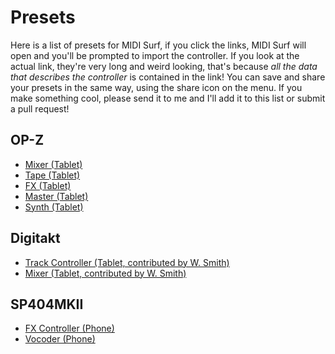 # Presets

Here is a list of presets for MIDI Surf, if you click the links, MIDI Surf
will open and you'll be prompted to import the controller. If you look at
the actual link, they're very long and weird looking, that's because _all
the data that describes the controller_ is contained in the link! You can
save and share your presets in the same way, using the share icon on the
menu. If you make something cool, please send it to me and I'll add it to
this list or submit a pull request!

## OP-Z

* [Mixer (Tablet)](https://midisurf.app/?page=H4sIAAAAAAAA%2F91YS27bMBC9i9ZemE6cj3eti2bRuAhitGgQZMHYjG2Ekgx92rRGztBdb9EuC%2FQ6PUkfJdmUVEmUEFGWDGSRx6HmzXtDmyNvjJltPawWxmhjzNm9j38eKHdZz1jQ9XT1jRmjwXNPbPIcm3PmiI0exTZjbHPftIyeQZ2Fa4xub7eBa%2FtLxuqnm7d0jud3kY3xmXKfTejTwBiRwWkvwisLuB%2BhK%2BbMmOVhZYil2ey9b94zB5CcAC6pZTEOtCUZL4kkuEPhQRJQEDwRpwBGvgBFFFiJUwCSIWBIAZRLMbO57cd8uWGcxx0Qezi9Zzy0c7ttwuYr38zYhti71ewREdejno%2BY5XP%2BjPj20YasHEgCkIdJQAEvEhTAyBegiAIrcQrAPCtTFBqsnFrUYQjt2csjSQDyMAkoYEaCAhj5AhRRYCVOAZjnZYpCg5eiJET2bOWxJAB5mAQU8CJBAYx8AYoosBKnAMyzMkWhwcopNde8BedyKAlAHiYBBdxIUAAjX4AiCqzEKQDzzExRpM28ZvPkhsCi8k6%2Bpq6LyJ59PJEEIA%2BTgAJGJCiAkS9AEQVW4hSAeT6mKOr28ZJRkWDPPp5KApCHSUABIxIUwMgXoIgCK3EKwDwfUxR1%2B%2FjKWSOwZxvPJAHIwySggA8JCmDkC1BEgZU4BWCejSmKum0cL21nnvHBvsOm7fMVJ9Dc7ePxR2GBjERNgXghTI6%2BwyPg0AupQjkQvqHO44XDviZ3BULL%2BzHxPVFgyg1pRa4E0c0XS7hcLZbeizV8sMxMFaV6mq%2BwXJMUo2YXmqSQcABNUsywXWiSQsIBNEkxHXehSQoJB9AkxdTdhSYpJBxAkxQjfReapJBwAE1SvC90oUkKCQfQJMXbSBeapJCgvUn422nJeYEqrVC%2BM8qylC8ZEMdiZ0NsCcour%2B7CWQuOlLadqvz604dsf%2FWLGb96%2FQNRTSvqF%2BNv9frFJ6Id9YvJsHr9x6KaVtQvhqbq9Yt621G%2FmCeq1y9%2BBmtH%2FeKqrV4%2FfpNrSf3iFqpe%2F5mophX1nyNSvf5zUU0r6u8jkqq%2FxMVsmya1Yj%2B4bgzbumacUZdN3GDlroelK4e5brSwfXbqUceb2tZCPg3K%2F9WVnz%2BmJuU8YxdCf3%2F8RiClbyfuZTLsdWMqvv9BQIeK8e4QjnH8FllHlaS%2BK0hfXJ7YHRzWPipBdk2yfyGwL9mpr%2FgmZf9EQIdscV6n2Drz5OP9TCGvhQe7PaAPq0tqKPpmuRLfXU1pIJo0FM7GNWsYaNJQOB%2FXrOFIk4bCGblmDceaNBTOyTVrGGrSUDgr16zhRJOGwnm5Zg2nmjQUzsw1azjTpKFwbq5Zw7kmDSRjeNYmgmi7qRu9qnXd1aTJy5rouq1Jk9c10XVfkyYvbKLrxiZNXtlE151NMi5tvOCHf3LfZPWEt5znf1GJsdqfLwAA)
* [Tape (Tablet)](https://midisurf.app/?page=H4sIAAAAAAAA%2F8VY0W6iQBT9lWaeTezYKq2PdeO%2BaGPsPrRp%2BjDiFUlHMAjddY3%2FvgcQB6luKUOYF8O5c7nnzAHuBXfM9r2F67D%2Bjs1pFuFgIeSGWswR6yf3L7F%2BZ9%2BKk8LAl5KCODEUSGMDX0Yrj7WYCJwN67%2B%2BZgtT%2F%2FeZ6PPLUMxx%2FnFlxz6EjGgs%2FnRYn3es1gG7HvD1AU0osMkLEekiZNuP0WpGAWAHaCk8jyRAxjFYcq4I3iA8KQIKXqAARr0EHSgQyVMAcqCUAuAyhe1LP8r58jMgytkSp0gxI5m6mWWNae5GqzNpWBv4IthQe%2Bh6hIRNKMIIKV4k5R5pWYWaDb0FSncLkHF83m1SBBSw5IQCGPUSdKBAJE8BeAOUUgBcpiga%2BoCapxmJUeX9HMowaE9pg9WGzOQNuMkr2vlCUuaf0Dgnceobhj7zdgdLTbnZA0x3CpSRfN5pUgUcsOOEAxgFE3TgQCTPAci7gCkH0GWOoptTmp8mJB6Vt3IivPboQ2KxYOYbsrICF1vt2J9HMvdwsIkU25mw369G5Dnhkh1LnG%2FKj36YOxtXiaRvu%2BEWflzDn7Ub2ktYpe5mtamvrfkhgnc0w%2B1pVrLx8v7EHAVnjnsqqV7dPYqyIfX%2Fe0hKqr%2BDNEPqbxDWU99TM1RRNqT%2BFmFN9arDKsqG1HcR1lRv8L7vIayp3uB9byGsp97CoSn1dwhrqjd4398jrKleTXJF2ZB6fo14QT4GOVKOZxcn9kO0WFBw9UTOCi8mNQ3sahdw5DrLUN8DhAsWHDdVUn61K1iP%2FBpGNl49jcnXn9nde2gzJb%2BGoY1DY%2FJrmNrqjw1F2ZT8GsZ2tU%2BFeuTrz%2B2eyc6jP7h7JjuP%2FuTumew850b3N%2FVb1b52atIfs2jqN9l7uP7gtUw2H64%2Fea1qX2w16T8zepNX1%2Fgnn%2FhLrInt%2FwE8SVAtORgAAA%3D%3D)
* [FX (Tablet)](https://midisurf.app/?page=H4sIAAAAAAAA%2F91YW2%2FaMBj9L35G6kJbBrxtVJ2mrVtV9tCp6oMLLkQ1gYVkt6r%2FfccmsXO%2FOrAioaqf%2Ffkcny%2BxY59nMls7j%2FaCjJ%2FJnD34%2BOeR8i3rkQXdTO2%2FjIz7Lz2R5LlrzpkrEj2KNDJZc3%2FlkB6h7mJLxnd3YcfVeu5zpjvI5a1FemFv7rCb9a%2FKrbffL%2Bkck1E9z%2BQn5T67or%2F7ZGz13%2FaC2HYQvwmia%2BbOmOOh5RxNs9kXf%2FXAXIR9REvqOIwjCDkmy5HGv0cRJAYYrAQDYsDJKGBAS5QBoYVox4Agl2G25ms%2FUuLP9mLpfXDZn3gapw%2BM7x5OmDldUc4zstB1bZ1c99G19ajno9PxOX9BQjjUcC3PEO2UIgg5UkolBhhQjRgDYsDJKGBAS5QB4SmiHQOCXIZkLS%2Bo%2B9S2lJfcc09u2Ba9iWreIy0EyH5lc4ucqECqAHH9ZDxCsJOv51yq%2Fj3w4hlSU2XlF2zjLdGVkK00G1NniWjv8m6oJ8bnqZuyHz5zZiIlGPxMbGfOoA4v48qe21fboHk3YKL2ywm0LGIDpXrsOWLTUWkQrrcIMh5G2SuAnaLExsDkA1FpLcEGAwxWaS3BhiZrNhILSaW1BLMskzrLHsA94iYr4IrNbX%2BVkYa%2BC7b10NNgCWDHb7YEUjUTjxfJSqdirwAmdhljYKfQZAzszCTYucmaDUzWbJh8a1uBJRdnG7DREINVWkswS36hVB4aWqGlPgMiRnYjtLKZdbFvTJd0IxDyNg5zJwMkKzUheunJAEc%2BFrltiBQ587jAgqPBhSuOjAl1OO7hpzQaP%2FGhISIcZ4wM4bhThdCYSkr4d8Z5dFoiR2qqrPyTPXtCT0K6Et2xPHFlCaBB2oG8qUPdjl5cNJTqO9XQIO1An5gNeg4k70xDg7QDeVO62kiX4UACzzU0SFMCb9g8niDnXVnde7rNuGXuS9tAQ4PUtLbPjIrxB9L2VkOD1LS2d%2B4GHQeSNtTQIDUtbbJcuwLgQOKsku%2BdEa%2FsW2dnGTSUSyzZNI1I%2FHjyFR0JhTjMiJ9WmuHh4oMc9r4iD9d6owmgbwcCCliHMQrEwJNRQIGWKAVCfQ1HkE%2FRyWP7P1zcpFQJAgrUI0aBGHgyCijQEqVAqNcAgnyKZDVfsY87EFUNCoBbKYKdfj3ncvmV7msF0js0cuPy5DV5%2F%2FqaO7lY3c1srNQVHkhK%2BSjKXgGs0MmtCyZXnEprCVbo5NYFK3Ry64IVOrl1wYqd3LpoZQ%2BgC0emuZMr1myzNZAqmni%2BSFZCFX0FMLHPGAMrtHLrghVauXXBCq3cumCFVm5dsEIrtzZYcnW2ASu0cuuCFVu5tdFS3wERI7sRWtnMutg4Dm3llp0NcOx79V6u2EAylGtoTCUlvL1bti8vN1ueuLgE0CDtQN7evNxsfUfj5WbLK7El2svbn5ebLfA4vNxsbcfh5WZrOwovN1vakXi52eKOysvNkViyaRqRWOjl4o%2FOvLwlL%2F8AS%2Frdc%2BwrAAA%3D)
* [Master (Tablet)](https://midisurf.app/?page=H4sIAAAAAAAA%2F9Vb227aQBD9l31GarCNDX4sUfpSoirpQ6MoD4vZgNXFRr6kTRH%2F3rHBMVCixCe4npWiaGc93j1zmKM5EmItgjh6DOfCX4uZmua0eJQ6VT0xl6vb8I8SvrXpFUlZEmutkiIxk5QmbuJfoidkMk%2BFf39f7Y5jnS%2BjEw9Op1%2FJGZ35sr8WT1LnaiJ%2FC79veb1dGEbCv9gF31QSqCgrN4LgOl9O6QC%2FT8FCRpHSNcDxom%2FVRz%2BUZeg4p%2Bwq40ui1B7WIkXLqdLbwqus26XU%2BkQWPRov4iRP6VmayYwWfpRrvaGM6t1z1WdR0Ly%2Bz3TeYUYJ%2FN3lXSbhU3HAUXUPlFO9%2FePu1RKtoxoppprKaFfkdqeqkiKHom2ZFFRX%2FFtneQbd0D%2B6gWI6r4x2N9DOgLaqKyi0KdpeQcHrVxxTeae03u%2FgIqek6ZDMiZqF%2BfJEGj270lny6UadaJd9QifxLNcF6bsTxPdERukqTmmvymkosus4o5erbfqAlI6DMHsm9i6InFWYBQvhD2vy63reJuajPUa7R2y8lPlO3AMC1Rz3pUx%2Bkv6fD7NKVP8Ru0vAmmP%2FGs4XWffgSXkAeB7EDwlYc%2BxMiB8RMlPBj2gJgGfRNSPMZjAhHvMQPIivp3Z94dvYmRCPDVYexGPDtSXi933SR6yOh0mhc6vjYTJg0UkepoKWOqkpeEwGPIg32WN6mMdkAh4zmTy6xmSPOaQlAJ4F8UOTPeYQG6w8iMeGa0vEn8vquLQEqurc6riYDFh0koupoKVOagoekwEP4k32mC7mMZmAx0wmj64x2WO6BntM12SP6dESAM%2BCeA8bri0Rfy6r42BS6NzqOJgMWHRS%2BeVqc%2BwtdVJT8JgMeBBvssccYB6TCXjMZPLoGpM95sBgjzkw2WMOsMHKg3hsuLZE%2FLmsjo1JoXOrY2MyYNFJNqaCljqpKXhMBiyId2gJYOdBvIN5TCbgMZPJo2tM9piOwR7TMdljOthg5UE8NlxbIv5cVsfCpNC51bEwGbDoJAtTQUud1BQ8JgMexJvsMS3MY%2FIAb9MSAM%2Bia2yTPaZtsMe0TfaYNjZYeRCPDdeWiCerU%2FwV%2F%2Bq0iUwz%2Bl3c5i9j2aL8YjkAAA%3D%3D)
* [Synth (Tablet)](https://midisurf.app/?page=H4sIAAAAAAAA%2F%2B2dXW%2FbNhSG%2F4uuA8zyZ%2By7xkGGYU1nxEDXociFYrO2MFnKbHlbGuS%2F95wjm3Fcf4gUxRwCBHphikfU81LkSx6hkZ6DSZZ%2Bi2fB4DmYioc1%2FPgWJStxEcyix3H8XQSD5ssFBuXLLEnEEgPzCMKCu%2By%2F4CKIlrNVMPj69fTRYZasF%2BmBirH4Zy3SiXiteg7idCr%2BDwbhRbCIp%2FHtanO4OGEoSYbzKJ29OfHfKFkDcLf9Fji8hDIEpyIJBo2X%2B5cLhcbCZg%2FOlnFwoEprDThXRh1o6x7KWZKtoW7b6nW0%2FPvXpXh6bQ0uGSTRg0iK%2B7MNvBXTeL04EAZ14%2FwpQZ5VHuVrqEzXSQKXk%2Bg30RR45Kkb3tsIbwN2QFGMU6DcFEZiORFpHgw6cGQy%2BbRePEALgxCCpaJt68N5%2BNo2XPUnjR%2Fj2TwvJXK8iJLkQBRUjbJlHkHVMY2jOJ%2FMr0Q6hZjN6c%2FBA5Q%2Fo54iHtCU4f%2Bcxzn27U4IIZUG3zDtcd9DyPbko9PH3H2DgrJyuGNihwpDSFNp5SO8wJ5uKdqYtg4U7Gv7kOdQUbu4PhTsi7t%2BzOdQU7u6sAUl%2B%2FJuvuAV9tTZnZBNKCgLv4L23kaQotK6R004vidbajYmrQsF69KuxQQqatcWYsm6uLuIVqD61eHOyrq6my8HhqXd2ahlQ3%2BJJNndDWMMaSqvPMkRf0%2B61G1MHsS%2Bh7wxiDqu7kRqAPB6qUETbVWGQTft7ntwAy6vXqKxNo4KGVaxsa7JxnrQQcYau8T9kwyr2FgfMx4ZVrGxMDSJdq7PDuRmJafAqczsWqys7BOpq7Zytq1bmOOjCI15T55d89ZatO4E5mQ7ASSotOw7ccrajEnD2WRfGlYck1aHa9NjEhkGZXRxCCbZODXl1Us01sSJIMMqNtbCsSXDKjbWNknWgWFkrLGuycZ6Ju%2FmpcnG%2BiZlhg2TaGETZo%2Bx1s61dWCpK2Map9a58Tx6RJRjvmHMEkOt9LKMvBOe%2BDnDij1tsMrBP6nw6EJ3%2BJH5p4xyus1h6A%2BRZJM4fwKFDRD8iE8zYfzv7lK2p55Va%2BR5KxzdEyyllmTfHXbbU8%2Byl34eXis67taV0Zl0O65ZyuxVk3g4WhEbV0dlbB6jRcuSmIwW8F51dh7djguwMjqTbtd6rs%2BDvQ8%2F1dlZDJm%2Bw8tpn9FyurvvqbK96TnsnD0t52TCrmWd9YwlVXSHnfMSfqqzs%2Bh2n4gUUQRlEd0nIgWQRWyfiFAYUVlk11pO6%2Bl2Y9sbh02zp2Wa7z57e1qGWc8wUkXX8ksmo8Vd0%2FQ5yCaMqCyy%2BxyEwojKHrvPQYoworLIrrWc1tPtprY3XS3nrEeTFFQS3WHj7LprnF2HjZP%2B050yO4tu93nIBsgits9DKIyoLLL7PITCiMoiO6fl1Nj2Rss1WYylrpZp1nQ%2FVNnddU76y2RldCbdruWcTNi1rJPHkOHknKrsPhGhMKKyx%2B4TkSKMqCyya62p5hMRU9ubjrumSX%2F8oIzOYxh13DXNjsOm2YWf6uzmZ68qtpZhshgtPgcpogjKIrrPQYoworLI7u5yyioHMba9cdc5Ow47Z0fLOZmwa1knjyHjsHP6RKQIIyqL7D4RoTCissfuE5ECyiI6p%2BXU1Pam7a5pth02zbaWab777G1rGSaL0UJvf1BG5zFafA5ShBGVRXafg1AUQVlE9zkIRRGURXROy6mx7Y2Wc9YkSioqya5lnSzGEr3yUhmdSbe765z0ZjhldCbd7q5z%2BkRkA2QR2yciFEZUFtm1llMe3a61mtbU7aa2Ny0t03z32dvSMkwWw6il5Zc1DSNVdndNsw0%2F1dF5dLvPQYoogrKI7nMQiiIoi%2Bg%2BB6EogrKIrrWk1tTt57c3w2HxNTVZA7roAH1hbPed0w0tB6r8sbXfYzi%2BJ0tqOk6PsAzox%2Fj%2BaHV6dEwG9CM8W50ePZMB%2FfjUxwWP06NtMqC%2F0qNH42RA%2FxHPVqdH72RA%2FwFfbK9OjxkJA%2FrhPIMKdXz6WBgD%2Ft9%2B%2BQMq9vhhJSv%2BvcaNn1L4qOHLD52qxw0SdwAA)

## Digitakt

* [Track Controller (Tablet, contributed by W. Smith)](https://midisurf.app/?page=H4sIAAAAAAAA%2F%2B1Wy27bMBD8lUBnH2Ln1fjWuI9LnQZJUaAIcmBk2hFCS4EebVoj%2F96lZImiIHK1iN2oAoEcYnF3OCPv7Hjj%2BVG4DFbedOMt%2BH0G%2FyyZSPjIW7Gnm%2BAP96aTl5EsSuNICB7LwpRBmXcd%2FfJGHotXiTe9vS2fziKRrUPKwWWUcvV44%2F3kIvKD9Lc3HR8ejrynIPUfvOkp%2FOs%2FsDDkQlGYPYxV513OU0RZjeOFyGrYskKwey4KYWXRx%2Bc0Zl%2Bgpq0UzuUdScrSDA7CTIgXOCx7Z7PvTLsD%2BOcPppJv7a2dH8NnMv%2FPMee1dyZLcla6gDlfBNm6pQzOvsp2Ovux5PJa9td8oRfkpAjcl0s4MJKP1msW1m7YeFF4zQVnCZ8n%2BZO7ETy6inmSbB%2Bo3lLbDFTVv%2FjqDdi%2Bv0OdR1llxLK9zfEOsSY7xDraIdbxDrFOdoh1ukOsM8CCeWt64AcXor4o4cJivrvb4AYg4aThgzsoKbs%2FsQXwqZq3fOfsGShPzkbbj0EIk7v9cMVjn4cpnMsd6%2FuX2foeIKbnJ%2FCplFTCo0a%2FEMx%2F1Ety8t01wlOLPmN2GA9eFSoT1QkkWtTCLGgVuQpdLBYq8o6GYiXXuJYlX9MAVt0Y%2F56HCsL%2Bvw4V2xughoptFlyo0LBcqBQ%2BqC%2FdvYcKYvSBhcqR6gQSLWphFrSKXIUuFgsVeUdDsZJrXMuSr2kAq26Mf89DBWHvQqUDFjVUbHPlQoWG5UKl2LFoqCBGH1ioHKtOINGiFmZBq8hV6GKxUJF3NBQruca1LPmaBrDqxvj3PFQQ9i5UOmBRQ8WGRQ0V24y6UKFhDTpUEKMPLFROVCeQaFELs6BV5Cp0sVioyDsaipVc41qWfE0DWHVj%2FHseKgh7FyodsN4yVGxY1FCxzbsLlQoLLizmu7sNehAqiNEHFiqnqhNItKiFWdAqchW6WCxU5B0NxUqucS1LvqYBrLox%2Fj0PFYS9C5UOWEMJFRsWNVRs3nGhUvigvnT3HiqI0QcWKmeqE0i0qIVZ0CpyFbpYLFTkHQ3FSq5xLUu%2BpgGsujH%2BPQ8VhL0LlQ5YLlRoWNRQsfnQhUqxY9FQQYw%2BsFB5pzqBRItamAWtIlehi8VCRd7RUKzkGtey5GsawKob49%2FzUEHYu1DpgOVChYZFDRUbFjVUbJ4edKggRn%2FDUNnrDpCvpqqCl1P%2Fvqk7wIZF3QE2LOoOsGFRd4ANi7oDbFjUHWDD%2Bgc7oFuKYz9D3gtxYE%2Fz%2FZrBtkipZrBhUc1gw6KawYZFNYMNi2oGGxbVDDYsqhlsWAYzdPlRiFlhnqX8APwApw0zQGrAn6r8EKyClD2mB99iiKjEe%2FkLcaVVaEQ5AAA%3D&fbclid=IwAR393Jd4y8jHQ7dNPeYdv7i6_N9mFNLMk5Mih8ZowhE488Pm9R9Tgh99Y6s)
* [Mixer (Tablet, contributed by W. Smith)](https://midisurf.app/?page=H4sIAAAAAAAA%2F7WPzW7CMBCEXwXtOQf%2BEoKvVL1RVe2pQhxMYoJVk1SJ3aJGefdOKMEcWpnL3ry745n5Wsqqcq8LEi3laufw2EvTqIgK%2BfGqvxWJaRf1IltXxqi6F1oJGb1UXxSRrIuGxGYzbB9lDtF139KnNE6t5YnEZDyOLqMuScTD9KzqTJWWRLJEUvbkjjtYiGWM6SDLUhkfujpMvPn23MxUDupB8KaMuS3Wa4zcKfMLM8jWKtfu%2BIcMN2SMVqvRMsa5sdI6CEpnTAfR8P9%2BzGG4Ui4maB2inHpvpPJQTlkpe64Q5cx7I5WHcsZKiU2Qcu69kcpDOeekTBO0DlH22RdvpPJQxqyUKVqHKBPvjVQeyoSVco7WIcqF90YqD%2BWCk%2FJ8D2Km3hyxPJjpf5jbW92DLrSV73a01icU7n4ACLp3bpcHAAA%3D&fbclid=IwAR1n7DCBV52CXvxTGVESIQLW0AhTtQgJG4TZS1DgULcc6DmUMEt8nkN39qE)

## SP404MKII

* [FX Controller (Phone)](https://midisurf.app/?page=H4sIAAAAAAAA%2F82VXWvCMBSG%2F0uuC1urTpfLKR0buonCGIgXsT3WQkylTfYl%2Fved1NZ%2BTGFhDAIiPXnfHN6n6Wn3JEjEOo4I3ZMQVgov1oxn4JCI7ebxFxDqHRxtkmnCOaTaKBnayDDhaiuIQ1gaZYQuFqUwS97PrPosxN2n9T15Y1zBhH0Q6np9pyhjQeh1UUwhDUBIQru3mCB4UtsVdqDuDVYbJgTwWpiNW%2FVe5ol5otBdGmYQNg2crYAfCUvPBMJYbc%2FYUJvq%2FplkUqEiFOcHVMuNf2Dr9zBrxYZmc7b7FKB2ENqSxzag83D9H%2Bh6zZMbYGVMd4cNm448tQFcB9dbcEs0lHsNH%2BTh8EUzVkpxQ3L8%2BqAMOlgb447jaCPxRD%2Bbthzm98zPvo9CC7oivojg6kB2IPhXIxTMETwdyA6EGWQomCPoyJYgjPD%2FB0J9ekyHpKuT2sH2kCUotNhOYJcR9CvbEoTR4xgFcwT9DbUEYR5IFMwRXJ3ZFga5Q6HFgFNy%2FNV8U%2F%2BVHL4BPw8K2HUJAAA%3D)
* [Vocoder (Phone)](https://midisurf.app/?page=H4sIAAAAAAAA%2F92ZUW%2BCMBSF%2F0ufeRhq0fGoi3vZ3KKJL8SHKlXJKjUIWxzhv%2B8WNwvKNltDUnwwKdxDOR%2F34jExRQseLoMVclPk03kCiyVhO2qhFdlOgk%2BK3FZmCVEcccZoJIQxARkSVX%2FAWbIJkYVItNoh1%2FM82yoJxvyjujoYTAlLqCym6D0%2F4d6V79drw%2FGahCFl8uaDNZZXznKHjCeg%2FhGMqV8WMDKnTFiSmmfqB8mmQga1l%2BEQCruYxAmUwoSxbJbNrIsAWsLOtQCPEaWFByskuTcFhBGcPyWYwcfy2kcKsd3vTXoN4sW6T8PCs0zRHI4P6PmuYP0czrblFcLTKV1fXF5S5K6FGyn6C%2B7b1Cme5eGjebHZFQM64nHBIjSXMr4I4j1y7TsY0a14NMjtVjf3P%2F4HEr1Bh%2FdlVQ4nXEnhZEMYq1BBCc6e4yv774A5df9PwWodmwGAwZ06gDkNcMCcun%2BDGtAFd%2BYAHL7gJITY69qX3OmBf3VEY2bMuQdz6v7rapE6QBeWGgDGNKBrgzl1%2FwY1QPymUQe4KObVvNfyfjc8xJ2mh7ijF%2BIGAeiluDkTdPshjhse4rjpIe7AUgOghgzR8K4X4MYMj6OX33UNTy3vt16I14VYxLsQQC%2FFjZkx3PQQxw0PcXz7Id7RC3EjMqSjF%2BDmjBcsNfzXNV4aAA0PcWxeiBc%2BUjvlC%2B7DPx%2FZF1d%2FomteGgAA)
